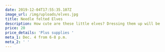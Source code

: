 ```yaml
---
date: 2019-12-04T17:55:35.107Z
image_url: /img/uploads/elves.jpg
title: Needle felted Elves
description: How cute are these little elves? Dressing them up will be half the fun.
price: 20
price_details: 'Plus supplies '
meta_1: Dec. 4 from 6-8 p.m.
meta_2: ' '
---
```


